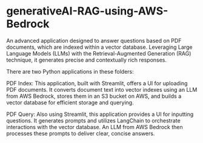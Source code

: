 # generativeAI-RAG-using-AWS-Bedrock
An advanced application designed to answer questions based on PDF documents, which are indexed within a vector database. Leveraging Large Language Models (LLMs) with the Retrieval-Augmented Generation (RAG) technique, it generates precise and contextually rich responses.

There are two Python applications in these folders:

PDF Index: This application, built with Streamlit, offers a UI for uploading PDF documents. It converts document text into vector indexes using an LLM from AWS Bedrock, stores them in an S3 bucket on AWS, and builds a vector database for efficient storage and querying.

PDF Query: Also using Streamlit, this application provides a UI for inputting questions. It generates prompts and utilizes LangChain to orchestrate interactions with the vector database. An LLM from AWS Bedrock then processes these prompts to deliver clear, concise answers.
